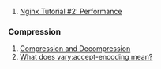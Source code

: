  1. [Nginx Tutorial #2: Performance]

### Compression
 1. [Compression and Decompression]
 2. [What does vary:accept-encoding mean?]
 
[Compression and Decompression]: https://docs.nginx.com/nginx/admin-guide/web-server/compression/
[Nginx Tutorial #2: Performance]: https://www.netguru.com/codestories/nginx-tutorial-performance
[What does vary:accept-encoding mean?]: https://stackoverflow.com/questions/7848796/what-does-varyaccept-encoding-mean
